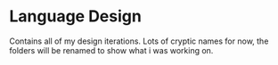 # Language Design

Contains all of my design iterations.
Lots of cryptic names for now, the folders will be renamed to show what i was working on.
